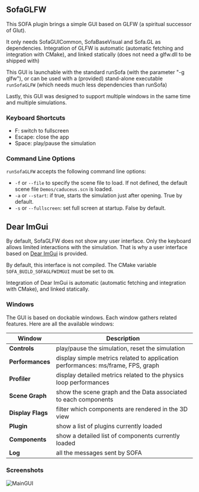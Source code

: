 ## SofaGLFW
This SOFA plugin brings a simple GUI based on GLFW (a spiritual successor of Glut).

It only needs SofaGUICommon, SofaBaseVisual and Sofa.GL as dependencies.
Integration of GLFW is automatic (automatic fetching and integration with CMake), and linked statically (does not need a glfw.dll to be shipped with)

This GUI is launchable with the standard runSofa (with the parameter "-g glfw"), or can be used with a (provided) stand-alone executable `runSofaGLFW` (which needs much less dependencies than runSofa)

Lastly, this GUI was designed to support multiple windows in the same time and multiple simulations. 

### Keyboard Shortcuts

* F: switch to fullscreen
* Escape: close the app
* Space: play/pause the simulation

### Command Line Options

`runSofaGLFW` accepts the following command line options:
* `-f` or `--file` to specify the scene file to load. If not defined, the default scene file `Demos/caduceus.scn` is loaded.
* `-a` or `--start`: if true, starts the simulation just after opening. True by default.
* `-s` or `--fullscreen`: set full screen at startup. False by default.

## Dear ImGui

By default, SofaGLFW does not show any user interface.
Only the keyboard allows limited interactions with the simulation.
That is why a user interface based on [Dear ImGui](https://github.com/ocornut/imgui) is provided.

By default, this interface is not compiled.
The CMake variable `SOFA_BUILD_SOFAGLFWIMGUI` must be set to `ON`.

Integration of Dear ImGui is automatic (automatic fetching and integration with CMake), and linked statically.

### Windows

The GUI is based on dockable windows.
Each window gathers related features.
Here are all the available windows:

| Window            | Description                                                                      |
|-------------------|----------------------------------------------------------------------------------|
| __Controls__      | play/pause the simulation, reset the simulation                                  |
| __Performances__  | display simple metrics related to application performances: ms/frame, FPS, graph |
| __Profiler__      | display detailed metrics related to the physics loop performances                |
| __Scene Graph__   | show the scene graph and the Data associated to each components                  |
| __Display Flags__ | filter which components are rendered in the 3D view                              |
| __Plugin__        | show a list of plugins currently loaded                                          |
| __Components__    | show a detailed list of components currently loaded                              |
| __Log__           | all the messages sent by SOFA                                                    |

### Screenshots

![MainGUI](https://user-images.githubusercontent.com/10572752/146729448-1e329bca-d01c-45cb-80c2-8dba545b054d.png)
